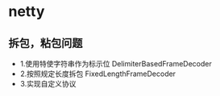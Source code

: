 # netty
## 拆包，粘包问题
* 1.使用特使字符串作为标示位   DelimiterBasedFrameDecoder
* 2.按照规定长度拆包    FixedLengthFrameDecoder
* 3.实现自定义协议
